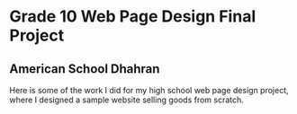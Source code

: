# Grade 10 Web Page Design Final Project
## American School Dhahran

Here is some of the work I did for my high school web page design project, where I designed a sample website selling goods from scratch. 
